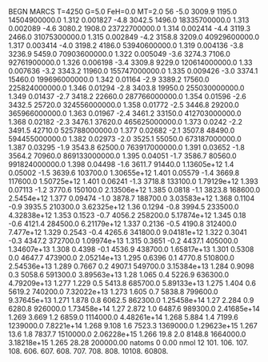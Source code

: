 BEGN
MARCS T=4250 G=5.0 FeH=0.0 MT=2.0
                  56
-5.0 3009.9 1195.0 14504900000.0 1.312 0.001827 
-4.8 3042.5 1496.0 18335700000.0 1.313 0.002089 
-4.6 3080.2 1908.0 23722700000.0 1.314 0.002414 
-4.4 3119.3 2466.0 31075300000.0 1.315 0.002849 
-4.2 3158.8 3209.0 40929600000.0 1.317 0.003414 
-4.0 3198.2 4186.0 53940600000.0 1.319 0.004136 
-3.8 3236.9 5459.0 70903600000.0 1.322 0.005049 
-3.6 3274.3 7106.0 92761900000.0 1.326 0.006198 
-3.4 3309.8 9229.0 120614000000.0 1.33 0.007636 
-3.2 3343.2 11960.0 155747000000.0 1.335 0.009426 
-3.0 3374.1 15460.0 199696000000.0 1.342 0.01164 
-2.9 3389.2 17560.0 225824000000.0 1.346 0.01294 
-2.8 3403.8 19950.0 255030000000.0 1.349 0.01437 
-2.7 3418.2 22660.0 287766000000.0 1.354 0.01596 
-2.6 3432.5 25720.0 324556000000.0 1.358 0.01772 
-2.5 3446.8 29200.0 365966000000.0 1.363 0.01967 
-2.4 3461.2 33150.0 412703000000.0 1.368 0.02182 
-2.3 3476.1 37620.0 465625000000.0 1.373 0.0242 
-2.2 3491.5 42710.0 525788000000.0 1.377 0.02682 
-2.1 3507.8 48490.0 594455000000.0 1.382 0.02973 
-2.0 3525.1 55050.0 673187000000.0 1.387 0.03295 
-1.9 3543.8 62500.0 763917000000.0 1.391 0.03652 
-1.8 3564.2 70960.0 869133000000.0 1.395 0.04051 
-1.7 3586.7 80560.0 991824000000.0 1.398 0.04498 
-1.6 3611.7 91440.0 1.13605e+12 1.4 0.05002 
-1.5 3639.6 103700.0 1.30655e+12 1.401 0.05579 
-1.4 3669.8 117600.0 1.50725e+12 1.401 0.06241 
-1.3 3718.8 133100.0 1.79129e+12 1.393 0.07113 
-1.2 3770.6 150100.0 2.13506e+12 1.385 0.0818 
-1.1 3823.8 168600.0 2.5454e+12 1.377 0.09474 
-1.0 3878.7 188700.0 3.03583e+12 1.368 0.1104 
-0.9 3935.5 210300.0 3.62325e+12 1.36 0.1294 
-0.8 3994.5 233500.0 4.32838e+12 1.353 0.1523 
-0.7 4056.2 258200.0 5.17874e+12 1.345 0.18 
-0.6 4121.4 284500.0 6.21179e+12 1.337 0.2136 
-0.5 4190.8 312400.0 7.477e+12 1.329 0.2543 
-0.4 4265.6 341800.0 9.04181e+12 1.322 0.3041 
-0.3 4347.2 372700.0 1.09974e+13 1.315 0.3651 
-0.2 4437.1 405000.0 1.34607e+13 1.308 0.4398 
-0.1 4536.9 438700.0 1.65817e+13 1.301 0.5308 
0.0 4647.7 473900.0 2.05214e+13 1.295 0.6396 
0.1 4770.8 510800.0 2.54536e+13 1.289 0.7667 
0.2 4907.1 549700.0 3.15384e+13 1.284 0.9098 
0.3 5058.6 591300.0 3.89563e+13 1.28 1.065 
0.4 5226.9 636300.0 4.79209e+13 1.277 1.229 
0.5 5413.8 685700.0 5.89133e+13 1.275 1.404 
0.6 5619.2 740200.0 7.32022e+13 1.273 1.605 
0.7 5838.8 799600.0 9.37645e+13 1.271 1.878 
0.8 6062.5 862300.0 1.25458e+14 1.27 2.284 
0.9 6280.8 926000.0 1.73458e+14 1.27 2.872 
1.0 6487.6 989300.0 2.41685e+14 1.269 3.669 
1.2 6859.0 1114000.0 4.48261e+14 1.268 5.884 
1.4 7199.6 1239000.0 7.8221e+14 1.268 9.108 
1.6 7523.3 1369000.0 1.29623e+15 1.267 13.6 
1.8 7837.7 1510000.0 2.06228e+15 1.266 19.8 
2.0 8148.8 1664000.0 3.18218e+15 1.265 28.28 
200000.00
natoms              0      0.00
nmol          12
          101.         106.       107.      108.         606.        607.        608.
          707.         708.       808.    10108.       60808.
